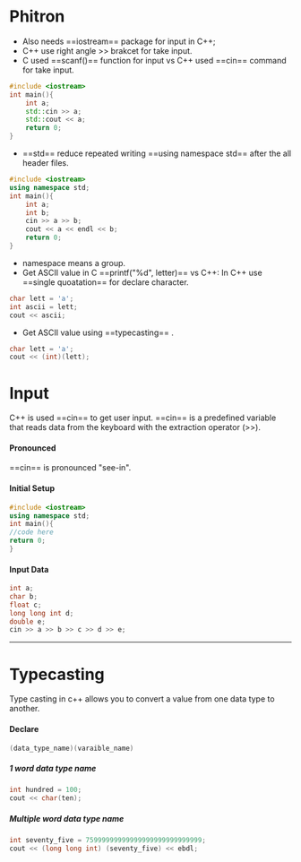 # Phitron
- Also needs ==iostream== package for input in C++;
- C++ use right angle >> brakcet for take input.
- C used ==scanf()== function for input vs C++ used ==cin== command for take input.
```c++
#include <iostream>
int main(){
	int a;
	std::cin >> a;
	std::cout << a;
	return 0;
}
```
- ==std== reduce repeated writing ==using namespace std== after the all header files.
```c++
#include <iostream>
using namespace std;
int main(){
	int a;
	int b;
	cin >> a >> b;
	cout << a << endl << b;
	return 0;
}
```
- namespace means a group.
- Get ASCII value in C ==printf("%d", letter)== vs  C++: In C++ use ==single quoatation== for declare character.
```c++
char lett = 'a';
int ascii = lett;
cout << ascii;
```
- Get ASCII value using ==typecasting== .
```c++
char lett = 'a';
cout << (int)(lett);
```

# Input
C++ is used ==cin== to get user input.
==cin== is a predefined variable that reads data from the keyboard with the extraction operator (>>).
#### Pronounced
==cin== is pronounced "see-in".

#### Initial Setup
```c++
#include <iostream>
using namespace std;
int main(){
//code here
return 0;
}
```

#### Input Data
```c++
int a;
char b;
float c;
long long int d;
double e;
cin >> a >> b >> c >> d >> e;
```


______
# Typecasting
Type casting in c++ allows you to convert a value from one data type to another.

#### Declare
```c++
(data_type_name)(varaible_name)
```

##### 1 word data type name
```c++
int hundred = 100;
cout << char(ten);
```
##### Multiple word data type name
```c++
int seventy_five = 75999999999999999999999999999;
cout << (long long int) (seventy_five) << ebdl;
```

